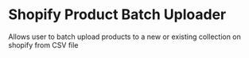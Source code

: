 # Shopify Product Batch Uploader
Allows user to batch upload products to a new or existing collection on shopify from CSV file
